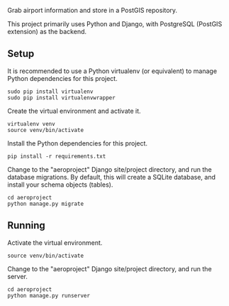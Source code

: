 Grab airport information and store in a PostGIS repository.

This project primarily uses Python and Django, with PostgreSQL (PostGIS extension) as the backend.


## Setup

It is recommended to use a Python virtualenv (or equivalent) to manage Python dependencies
for this project.

```
sudo pip install virtualenv
sudo pip install virtualenvwrapper
```

Create the virtual environment and activate it.
```
virtualenv venv
source venv/bin/activate
```

Install the Python dependencies for this project.
```
pip install -r requirements.txt
```

Change to the "aeroproject" Django site/project directory, and run the database migrations.
By default, this will create a SQLite database, and install your schema objects (tables).
```
cd aeroproject
python manage.py migrate
```

## Running

Activate the virtual environment.
```
source venv/bin/activate
```

Change to the "aeroproject" Django site/project directory, and run the server.
```
cd aeroproject
python manage.py runserver
```
